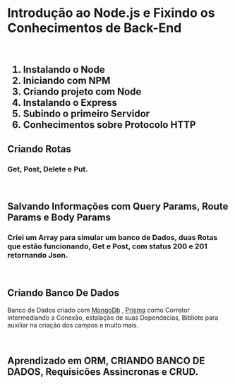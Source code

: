 <h1>Introdução ao Node.js e Fixindo os Conhecimentos de Back-End</h1>
<br>
<h2>
  <ol>
    <li>Instalando o Node</li>
    <li>Iniciando com NPM</li>
    <li>Criando projeto com Node</li>
    <li>Instalando o Express</li>
    <li>Subindo o primeiro Servidor</li>
    <li>Conhecimentos sobre Protocolo HTTP</li>
  </ol>
</h2>
<h2>Criando Rotas</h2>
<h3>Get, Post, Delete e Put.</h3>
<br>
<h2>Salvando Informações com Query Params, Route Params e Body Params</h2>
<h3>Criei um Array para simular um banco de Dados, duas Rotas que estão funcionando, Get e Post, com status 200 e 201 retornando Json. </h3>

<br>
<h2>Criando Banco De Dados</h2>
<p>Banco de Dados criado com <a href="https://www.mongodb.com/pt-br">MongoDb</a> , <a href="https://www.prisma.io/docs/getting-started">Prisma</a> como Corretor intermediando a Conexão, estalação de suas Dependecias, Bibliote para auxiliar na criação dos campos e muito mais.</p>
<br>
<h2>Aprendizado em ORM, CRIANDO BANCO DE DADOS, Requisicões Assincronas e CRUD. </h2>

